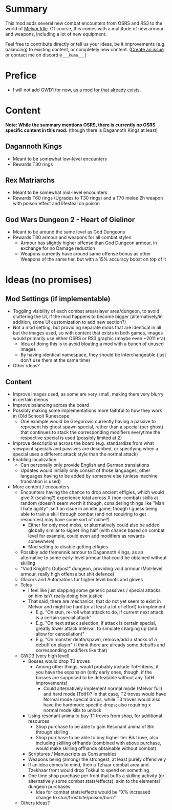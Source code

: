 # Summary
This mod adds several new combat encounters from OSRS and RS3 to the world of [Melvor Idle](https://www.melvoridle.com/). Of course, this comes with a multitude of new armour and weapons, including a lot of new equipment.

Feel free to contribute directly or tell us your ideas, be it improvements (e.g. balancing) to existing content, or completely new content. ([Create an issue](https://github.com/KumaV1/Runescape-Encounters-in-Melvor/issues) or contact me on discord `@___kuma___`)

# Prefice
* I will not add GWD1 for now, [as a mod for that already exists](https://mod.io/g/melvoridle/m/godwars-recreation).

# Content
**Note: While the summary mentions OSRS, there is currently no OSRS specific content in this mod.** (though there is Dagannoth Kings at least)

## Dagannoth Kings
* Meant to be somewhat low-level encounters
* Rewards T30 rings

## Rex Matriarchs
* Meant to be somewhat mid-level encounters
* Rewards T60 rings (Ugrades to T30 rings) and a T70 melee 2h weapon with poison effect and lifesteal on poison

## God Wars Dungeon 2 - Heart of Gielinor
* Meant to be around the same level as God Dungeons
* Rewards T80 armour and weapons for all combat styles
  * Armour has slightly higher offense than God Dungeon armour, in exchange for no Damage reduction
  * Weapons currently have around same offense bonus as other Weapons of the same tier, but with a 15% accuracy boost on top of it

# Ideas (no promises)

## Mod Settings (if implementable)
* Toggling visibility of each combat area/slayer area/dungeon, to avoid cluttering the UI, if the mod happens to become bigger (alternatively/in addition, some UI customization to add new section?)
* Not a mod setting, but providing separate mods that are identical in all but the images used, 
  so with content that exists in both games, images would primarily use either OSRS or RS3 graphic (maybe even ~2011 era)
  * Idea of doing this is to avoid bloating a mod with a bunch of unused images
  * By having identical namespace, they should be interchangeable (just don't use them at the same time)
* Other ideas?

## Content
* Improve images used, as some are very small, making them very blurry in certain menus
* Improve balancing across the board
* Possibly making some implementations more faithful to how they work in (Old School) Runescape
  * One example would be Gregorovic currently having a passive to represent his ghost spawn special, rather than a special (per ghost) that continues to stack the corresponding modifiers everytime the respective special is used (possibly limited at 2)
* Improve descriptions across the board (e.g. standardize from what viewpoint specials and passives are described, or specifying when a special uses a different attack style than the normal attack)
* Enabling localization
  * Can personally only provide English and German translations
  * Updates would initially only consist of those languages, other languages having to be added by someone else (unless machine translation is used)
* More content / encounters
  * Encounters having the chance to drop ancient effigies, which would give X (scaling?) experience total across X (non-combat) skills at random (doesn't seem worth it though, considering things like "Man I hate agility" isn't an issue in an idle game; though I guess being able to train a skill through combat (and not requiring to get resources) may have some sort of niche?)
    * Either for only mod mobs, or alternatively could also be added globally similar to signet ring half (with chance based on combat level for example, could even add modifiers as rewards somewhere)
    * Mod setting to disable getting effigies
  * Possibly add fremennik armour to Dagannoth Kings, as an alternative to some early-level armour that could be obtained without skilling
  * "Void Knight's Outpost" dungeon, providing void armour (Mid-level armour, really high offense but shit defence)
  * Glacors and Automatons for higher level boots and gloves
  * Telos
    * I feel like just slapping some generic passives / special attacks on him isn't really doing him justice
    * That said, there are mechanics, that do not yet seem to exist in Melvor and might be hard (or at least a lot of effort) to implement
      * E.g. "On stun, re-roll what attack to do, if current next attack is a certain special attack"
      * E.g. "On next attack selection, if attack is certain special, greatly lower attack interval, to simulate charging up (and allow for cancellation)"
      * E.g. "On monster death/spawn, remove/add x stacks of a debuff on player" (I think there are already some debuffs and corresponding modifiers like that)
  * GWD3 (very high level)
    * Bosses would drop T3 troves
      * Among other things, would probably include TotH items, if you have the expansion (only early ones, though, if the bosses are supposed to be defeatable without any TotH improvements)
        * Could alternatively implement normal mode (Melvor full) and hard mode (TotH)? In that case, T2 troves would have Normal mode special drops, while T3 troves would also have the hardmode specific drops; also requiring x normal mode kills to unlock
    * Using resonant anima to buy T1 troves from shop, for additional resources
      * Shop purchase to be able to gain Resonant anima of Bik through skilling
      * Shop purchase to be able to buy higher tier Bik trove, also including skilling offhands (combined with above purchase, would make skilling offhands obtainable without combat)
    * Scriptures / Manuscripts as Consumables
    * Weapons being (among) the strongest, at least purely offensively
    * If an idea comes to mind, then a Tzhaar combat area and Tzekhaar front would drop Tokkul to spend on something
    * One time shop purchase per front that buffs a skilling activity (or alternatively some combat stats/effects), akin to the elemental dungeon purchases
      * Idea for combat stats/effects would be "X% increased change to stun/frostbite/poison/burn"
  * Others ideas?